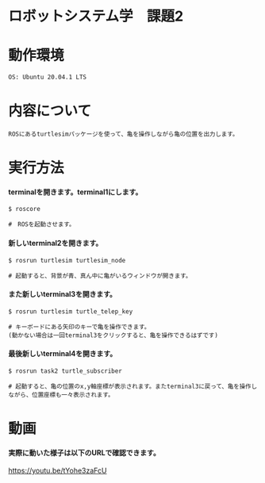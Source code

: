 # ロボットシステム学　課題2

# 動作環境
    OS: Ubuntu 20.04.1 LTS
# 内容について
    ROSにあるturtlesimパッケージを使って、亀を操作しながら亀の位置を出力します。
# 実行方法
#### terminalを開きます。terminal1にします。
    $ roscore  
    
    #　ROSを起動させます。
#### 新しいterminal2を開きます。
    $ rosrun turtlesim turtlesim_node
    
    # 起動すると、背景が青、真ん中に亀がいるウィンドウが開きます。
#### また新しいterminal3を開きます。
    $ rosrun turtlesim turtle_telep_key
    
    # キーボードにある矢印のキーで亀を操作できます。
    (動かない場合は一回terminal3をクリックすると、亀を操作できるはずです)
#### 最後新しいterminal4を開きます。
    $ rosrun task2 turtle_subscriber
    
    # 起動すると、亀の位置のx,y軸座標が表示されます。またterminal3に戻って、亀を操作しながら、位置座標も一々表示されます。
# 動画
#### 実際に動いた様子は以下のURLで確認できます。
https://youtu.be/tYohe3zaFcU
